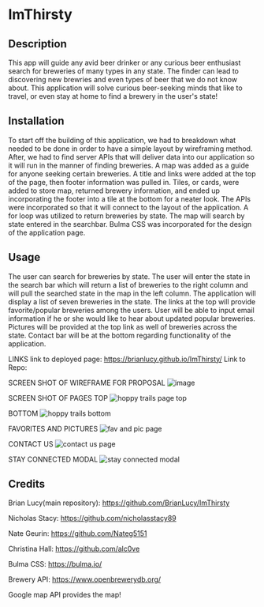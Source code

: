 # ImThirsty

## Description

This app will guide any avid beer drinker or any curious beer enthusiast search for breweries of many types in any state. The finder can lead to discovering new brewries and even types of beer that we do not know about. This application will solve curious beer-seeking minds that like to travel, or even stay at home to find a brewery in the user's state!

## Installation

To start off the building of this application, we had to breakdown what needed to be done in order to have a simple layout by wireframing method. After, we had to find server APIs that will deliver data into our application so it will run in the manner of finding breweries. A map was added as a guide for anyone seeking certain breweries. A title and links were added at the top of the page, then footer information was pulled in. Tiles, or cards, were added to store map, returned brewery information, and ended up incorporating the footer into a tile at the bottom for a neater look. The APIs were incorporated so that it will connect to the layout of the application. A for loop was utilized to return breweries by state. The map will search by state entered in the searchbar. Bulma CSS was incorporated for the design of the application page.

## Usage

The user can search for breweries by state. The user will enter the state in the search bar which will return a list of breweries to the right column and will pull the searched state in the map in the left column. The application will display a list of seven breweries in the state. The links at the top will provide favorite/popular breweries among the users. User will be able to input email information if he or she would like to hear about updated popular breweries. Pictures will be provided at the top link as well of breweries across the state. Contact bar will be at the bottom regarding functionality of the application. 

LINKS
link to deployed page: https://brianlucy.github.io/ImThirsty/
Link to Repo: 

SCREEN SHOT OF WIREFRAME FOR PROPOSAL
![image](https://user-images.githubusercontent.com/116689598/218334825-14ca0fe4-3099-4cfa-8c0a-4ec6d8425c91.png)

SCREEN SHOT OF PAGES
TOP
![hoppy trails page top](https://user-images.githubusercontent.com/116689598/218336563-c19311fb-e9df-4a29-816d-50da365d947a.png)

BOTTOM
![hoppy trails bottom](https://user-images.githubusercontent.com/116689598/218336577-be00cc16-520e-4ba0-a475-2643df3feebf.png)

FAVORITES AND PICTURES
![fav and pic page](https://user-images.githubusercontent.com/116689598/218336584-3058de53-2294-430a-8ead-89687c8e3364.png)

CONTACT US
![contact us page](https://user-images.githubusercontent.com/116689598/218336590-1902b36f-ae8f-4999-9676-704ec9debad7.png)

STAY CONNECTED MODAL
![stay connected modal](https://user-images.githubusercontent.com/116689598/218336605-351ffab1-8b66-4c41-9c0b-82e8508cc808.png)


## Credits

Brian Lucy(main repository): https://github.com/BrianLucy/ImThirsty

Nicholas Stacy: https://github.com/nicholasstacy89

Nate Geurin: https://github.com/Nateg5151

Christina Hall: https://github.com/alc0ve

Bulma CSS: https://bulma.io/

Brewery API: https://www.openbrewerydb.org/

Google map API provides the map!
